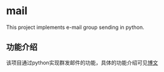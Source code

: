 # mail
This project implements e-mail group sending in python.

## 功能介绍
该项目通过python实现群发邮件的功能，具体的功能介绍可见[博文](https://zhuanlan.zhihu.com/p/50125925)

